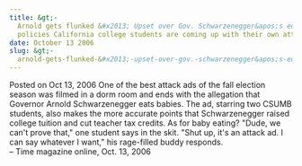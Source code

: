 ```yaml
---
title: &gt;-
  Arnold gets flunked &#x2013; Upset over Gov. Schwarzenegger&apos;s education
  policies California college students are coming up with their own attack ads
date: October 13 2006
slug: &gt;-
  arnold-gets-flunked-&#x2013;-upset-over-gov.-schwarzenegger&apos;s-education-policies-california-college-students-are-coming-up-with-their-own-attack-ads
---
```





<span class="date">Posted on Oct 13, 2006    </span>
One of the best attack ads of the fall election season was filmed
in a dorm room and ends with the allegation that Governor Arnold
Schwarzenegger eats babies. The ad, starring two CSUMB students,
also makes the more accurate points that Schwarzenegger raised
college tuition and cut teacher tax credits. As for baby eating?
&quot;Dude, we can&apos;t prove that,&quot; one student says in the skit. &quot;Shut
up, it&apos;s an attack ad. I can say whatever I want,&quot; his rage-filled
buddy responds.<br>
&#x2013; Time magazine online, Oct. 13, 2006<br/></br>




